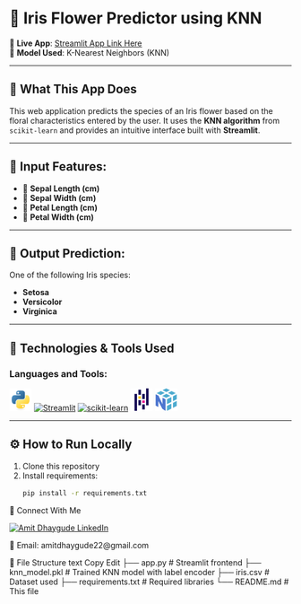 # 🌼 Iris Flower Predictor using KNN

🔗 **Live App**: [Streamlit App Link Here](https://your-app-url.streamlit.app/)  
🎯 **Model Used**: K-Nearest Neighbors (KNN)

---

## 🚀 What This App Does

This web application predicts the species of an Iris flower based on the floral characteristics entered by the user. It uses the **KNN algorithm** from `scikit-learn` and provides an intuitive interface built with **Streamlit**.

---

## 🌸 Input Features:

- 🌿 **Sepal Length (cm)**
- 🌿 **Sepal Width (cm)**
- 🌸 **Petal Length (cm)**
- 🌸 **Petal Width (cm)**

---

## 🔮 Output Prediction:

One of the following Iris species:

- **Setosa**
- **Versicolor**
- **Virginica**

---

## 🧠 Technologies & Tools Used

<h3 align="left">Languages and Tools:</h3>

<p align="left">
  <a href="https://www.python.org" target="_blank"><img src="https://raw.githubusercontent.com/devicons/devicon/master/icons/python/python-original.svg" alt="Python" width="40" height="40"/></a>
  <a href="https://streamlit.io" target="_blank"><img src="https://streamlit.io/images/brand/streamlit-logo-secondary-colormark-darktext.svg" alt="Streamlit" width="100"/></a>
  <a href="https://scikit-learn.org/" target="_blank"><img src="https://upload.wikimedia.org/wikipedia/commons/0/05/Scikit_learn_logo_small.svg" alt="scikit-learn" width="40" height="40"/></a>
  <a href="https://pandas.pydata.org/" target="_blank"><img src="https://raw.githubusercontent.com/devicons/devicon/2ae2a900d2f041da66e950e4d48052658d850630/icons/pandas/pandas-original.svg" alt="pandas" width="40" height="40"/></a>
  <a href="https://numpy.org/" target="_blank"><img src="https://raw.githubusercontent.com/devicons/devicon/master/icons/numpy/numpy-original.svg" alt="numpy" width="40" height="40"/></a>
</p>

---

## ⚙️ How to Run Locally

1. Clone this repository
2. Install requirements:
   ```bash
   pip install -r requirements.txt


👤 Connect With Me
<p align="left"> <a href="https://www.linkedin.com/in/amitdhaygude22/" target="_blank"> <img src="https://raw.githubusercontent.com/rahuldkjain/github-profile-readme-generator/master/src/images/icons/Social/linked-in-alt.svg" alt="Amit Dhaygude LinkedIn" height="30" width="40" /> </a> </p>
📧 Email: amitdhaygude22@gmail.com

📁 File Structure
text
Copy
Edit
├── app.py               # Streamlit frontend
├── knn_model.pkl        # Trained KNN model with label encoder
├── iris.csv             # Dataset used
├── requirements.txt     # Required libraries
└── README.md            # This file
